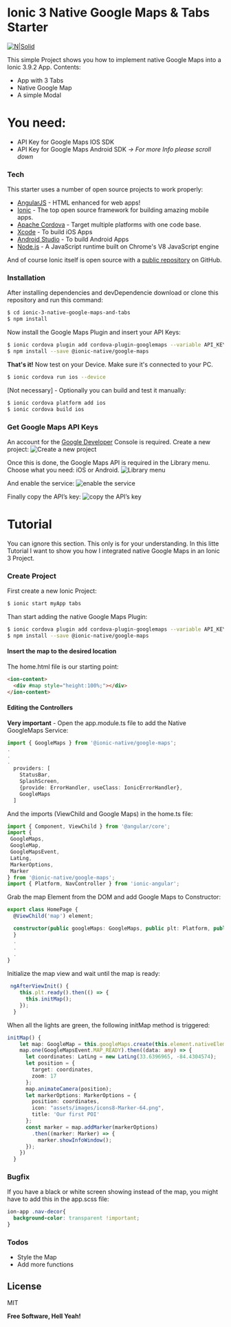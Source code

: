 # Ionic 3 Native Google Maps & Tabs Starter

[![N|Solid](https://www.ning.com/ning3help/wp-content/uploads/2013/07/donate-button.png)](https://paypal.me/MariusBolik)


This simple Project shows you how to implement native Google Maps into a Ionic 3.9.2 App. Contents:

  - App with 3 Tabs
  - Native Google Map
  - A simple Modal

# You need:

  - API Key for Google Maps IOS SDK
  - API Key for Google Maps Android SDK
  *-> For more Info please scroll down*



### Tech

This starter uses a number of open source projects to work properly:

* [AngularJS](https://angularjs.org/) - HTML enhanced for web apps!
* [Ionic](https://ionic.io) - The top open source framework for building amazing mobile apps.
* [Apache Cordova](https://cordova.apache.org/) - Target multiple platforms with one code base.
* [Xcode](https://developer.apple.com/xcode/) - To build iOS Apps
* [Android Studio](https://developer.android.com/studio/index.html) - To build Android Apps
* [Node.js](https://nodejs.org/) - A JavaScript runtime built on Chrome's V8 JavaScript engine

And of course Ionic itself is open source with a [public repository](https://github.com/ionic-team/ionic) on GitHub.

### Installation

After installing dependencies and devDependencie download or clone this repository and run this command:
```sh
$ cd ionic-3-native-google-maps-and-tabs
$ npm install
```
Now install the Google Maps Plugin and insert your API Keys:

```sh
$ ionic cordova plugin add cordova-plugin-googlemaps --variable API_KEY_FOR_ANDROID="GOOGLE_MAPS_KEY_HERE" --variable API_KEY_FOR_IOS="GOOGLE_MAPS_KEY_HERE"
$ npm install --save @ionic-native/google-maps
```

**That's it!** Now test on your Device. Make sure it's connected to your PC.

```sh
$ ionic cordova run ios --device
```

[Not necessary] - Optionally you can build and test it manually:

```sh
$ ionic cordova platform add ios
$ ionic cordova build ios
```

### Get Google Maps API Keys

An account for the [Google Developer](https://console.developers.google.com/) Console is required.
Create a new project:
![Create a new project](https://i.imgur.com/Q5Xu8yU.jpg)

Once this is done, the Google Maps API is required in the Library menu. Choose what you need: iOS or Android.
![Library menu](https://i.imgur.com/RSStYc5.jpg)

And enable the service:
![enable the service](https://i.imgur.com/iY9tgx6.png)

Finally copy the API’s key:
![copy the API’s key](https://i.imgur.com/fbFOOdG.jpg)


# Tutorial

You can ignore this section. This only is for your understanding.
In this litte Tutorial I want to show you how I integrated native Google Maps in an Ionic 3 Project.

### Create Project
First create a new Ionic Project:
```sh
$ ionic start myApp tabs
```

Than start adding the native Google Maps Plugin:
```sh
$ ionic cordova plugin add cordova-plugin-googlemaps --variable API_KEY_FOR_ANDROID="GOOGLE_MAPS_KEY_HERE" --variable API_KEY_FOR_IOS="GOOGLE_MAPS_KEY_HERE"
$ npm install --save @ionic-native/google-maps
```

#### Insert the map to the desired location
The home.html file is our starting point:
```html
<ion-content>
  <div #map style="height:100%;"></div>
</ion-content>
```
#### Editing the Controllers
**Very important** - Open the app.module.ts file to add the Native GoogleMaps Service:
```ts
import { GoogleMaps } from '@ionic-native/google-maps';
.
.
.
  providers: [
    StatusBar,
    SplashScreen,
    {provide: ErrorHandler, useClass: IonicErrorHandler},
    GoogleMaps
  ]
```
And the imports (ViewChild and Google Maps) in the home.ts file:
```ts
import { Component, ViewChild } from '@angular/core';
import {
 GoogleMaps,
 GoogleMap,
 GoogleMapsEvent,
 LatLng,
 MarkerOptions,
 Marker
} from '@ionic-native/google-maps';
import { Platform, NavController } from 'ionic-angular';
```
Grab the map Element from the DOM and add Google Maps to Constructor:
```ts
export class HomePage {
  @ViewChild('map') element;

  constructor(public googleMaps: GoogleMaps, public plt: Platform, public nav: NavController) {
  }
  .
  .
  .
}
```
Initialize the map view and wait until the map is ready:
```ts
 ngAfterViewInit() {
    this.plt.ready().then(() => {
      this.initMap();
    });
  }
```
When all the lights are green, the following initMap method is triggered:
```typescript
initMap() {
    let map: GoogleMap = this.googleMaps.create(this.element.nativeElement);
    map.one(GoogleMapsEvent.MAP_READY).then((data: any) => {
      let coordinates: LatLng = new LatLng(33.6396965, -84.4304574);
      let position = {
        target: coordinates,
        zoom: 17
      };
      map.animateCamera(position);
      let markerOptions: MarkerOptions = {
        position: coordinates,
        icon: "assets/images/icons8-Marker-64.png",
        title: 'Our first POI'
      };
      const marker = map.addMarker(markerOptions)
        .then((marker: Marker) => {
          marker.showInfoWindow();
      });
    })
  }
```
### Bugfix
If you have a black or white screen showing instead of the map, you might have to add this in the app.scss file:
```css
ion-app .nav-decor{
  background-color: transparent !important;
}
```


### Todos

 - Style the Map
 - Add more functions

License
----

MIT


**Free Software, Hell Yeah!**


